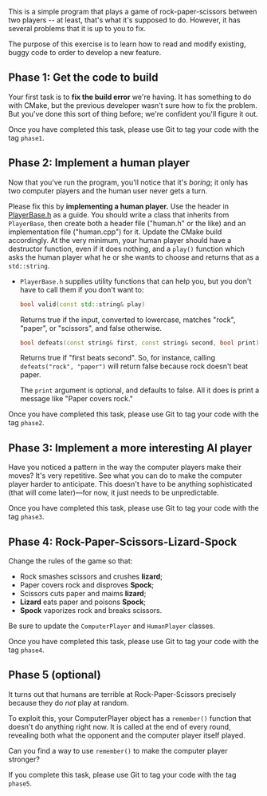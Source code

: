 This is a simple program that plays a game of rock-paper-scissors between two
players -- at least, that's what it's supposed to do.  However, it has several
problems that it is up to you to fix.

The purpose of this exercise is to learn how to read and modify existing,
buggy code to order to develop a new feature.

## Phase 1: Get the code to build

Your first task is to **fix the build error** we're having.  It has something to
do with CMake, but the previous developer wasn't sure how to fix the problem.
But you've done this sort of thing before; we're confident you'll figure it
out.

Once you have completed this task, please use Git to tag your code with the
tag `phase1`.

## Phase 2: Implement a human player

Now that you've run the program, you'll notice that it's _boring_; it only has
two computer players and the human user never gets a turn.

Please fix this by **implementing a human player.** Use the header in
[PlayerBase.h](/robotics/rock-paper-scissors-exercise/include/PlayerBase.h) as
a guide.  You should write a class that inherits from `PlayerBase`, then
create both a header file ("human.h" or the like) and an implementation file
("human.cpp") for it.  Update the CMake build accordingly.  At the very
minimum, your human player should have a destructor function, even if it does
nothing, and a `play()` function which asks the human player what he or she
wants to choose and returns that as a `std::string`.

* `PlayerBase.h` supplies utility functions that can help
  you, but you don't have to call them if you don't want to:

    ```C++
    bool valid(const std::string& play)
    ```

  Returns true if the input, converted to lowercase, matches "rock", "paper",
  or "scissors", and false otherwise.

    ```C++
    bool defeats(const string& first, const string& second, bool print)
    ```

  Returns true if "first beats second".  So, for instance, calling
  `defeats("rock", "paper")` will return false because rock doesn't beat
  paper.

  The `print` argument is optional, and defaults to false.  All it does is
  print a message like "Paper covers rock."

Once you have completed this task, please use Git to tag your code with the
tag `phase2`.


## Phase 3: Implement a more interesting AI player

Have you noticed a pattern in the way the computer players make their moves?
It's very repetitive.  See what you can do to make the computer player harder to anticipate.  This doesn't have to be anything sophisticated (that will come later)&mdash;for now, it just needs to be unpredictable.

Once you have completed this task, please use Git to tag your code with the
tag `phase3`.

## Phase 4: Rock-Paper-Scissors-Lizard-Spock

Change the rules of the game so that:

* Rock smashes scissors and crushes **lizard**;
* Paper covers rock and disproves **Spock**;
* Scissors cuts paper and maims **lizard**;
* **Lizard** eats paper and poisons **Spock**;
* **Spock** vaporizes rock and breaks scissors.

Be sure to update the `ComputerPlayer` and `HumanPlayer` classes.

Once you have completed this task, please use Git to tag your code with the
tag `phase4`.

## Phase 5 (optional)

It turns out that humans are terrible at Rock-Paper-Scissors precisely because
they do *not* play at random.

To exploit this, your ComputerPlayer object has a `remember()` function that doesn't do anything
right now.  It is called at the end of every round, revealing both what the
opponent and the computer player itself played.

Can you find a way to use `remember()` to make the computer player stronger?

If you complete this task, please use Git to tag your code with the tag
`phase5`.
